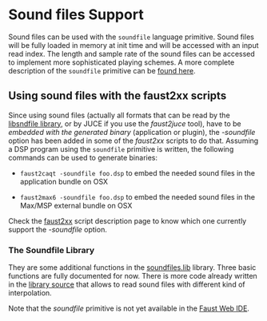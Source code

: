# Sound files Support

Sound files can be used with the `soundfile` language primitive. Sound files will be fully loaded in memory at init time and will be accessed with an input read index. The length and sample rate of the sound files can be accessed to implement more sophisticated playing schemes. A more complete description of the `soundfile` primitive can be [found here](https://faustdoc.grame.fr/manual/syntax/#soundfile-primitive).

## Using sound files with the faust2xx scripts

Since using sound files (actually all formats that can be read by the [libsndfile library](http://www.mega-nerd.com/libsndfile/), or by JUCE if you use the *faust2juce* tool), have to be *embedded with the generated binary* (application or plugin), the *-soundfile* option has been added in some of the *faust2xx* scripts to do that. Assuming a DSP program using the  `soundfile` primitive is written, the following commands can be used to generate binaries:

- `faust2caqt -soundfile foo.dsp` to embed the needed sound files in the application bundle on OSX

- `faust2max6 -soundfile foo.dsp` to embed the needed sound files in the Max/MSP external bundle on OSX

Check the [faust2xx]( https://faustdoc.grame.fr/manual/tools/) script description page to know which one currently support the *-soundfile* option.

### The Soundfile Library

They are some additional functions in the [soundfiles.lib](https://faustlibraries.grame.fr/libs/soundfiles/) library. Three basic functions are fully documented for now. There is more code already written in the [library source](https://github.com/grame-cncm/faustlibraries/blob/master/soundfiles.lib) that allows to read sound files with different kind of interpolation.

Note that the *soundfile* primitive is not yet available in the [Faust Web IDE](https://faustide.grame.fr).
